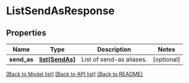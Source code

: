 # ListSendAsResponse

## Properties
Name | Type | Description | Notes
------------ | ------------- | ------------- | -------------
**send_as** | [**list[SendAs]**](SendAs.md) | List of send-as aliases. | [optional] 

[[Back to Model list]](../README.md#documentation-for-models) [[Back to API list]](../README.md#documentation-for-api-endpoints) [[Back to README]](../README.md)

